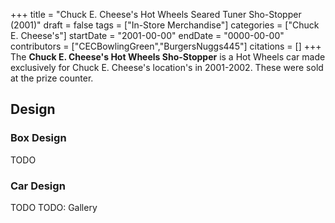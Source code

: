 +++
title = "Chuck E. Cheese's Hot Wheels Seared Tuner Sho-Stopper (2001)"
draft = false
tags = ["In-Store Merchandise"]
categories = ["Chuck E. Cheese's"]
startDate = "2001-00-00"
endDate = "0000-00-00"
contributors = ["CECBowlingGreen","BurgersNuggs445"]
citations = []
+++
The **Chuck E. Cheese's Hot Wheels Sho-Stopper** is a Hot Wheels car made exclusively for Chuck E. Cheese's location's in 2001-2002. These were sold at the prize counter.

## Design

### Box Design

TODO

### Car Design

TODO
TODO: Gallery
